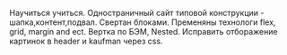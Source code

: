 Научиться учиться.
Oдностраничный сайт типовой конструкции - шапка,контент,подвал. Свертан блоками.  Пременяны технологи flex, grid, margin and ect. Вертка по БЭМ, Nested. 
Исправить отборажение картинок в header и kaufman через css.
